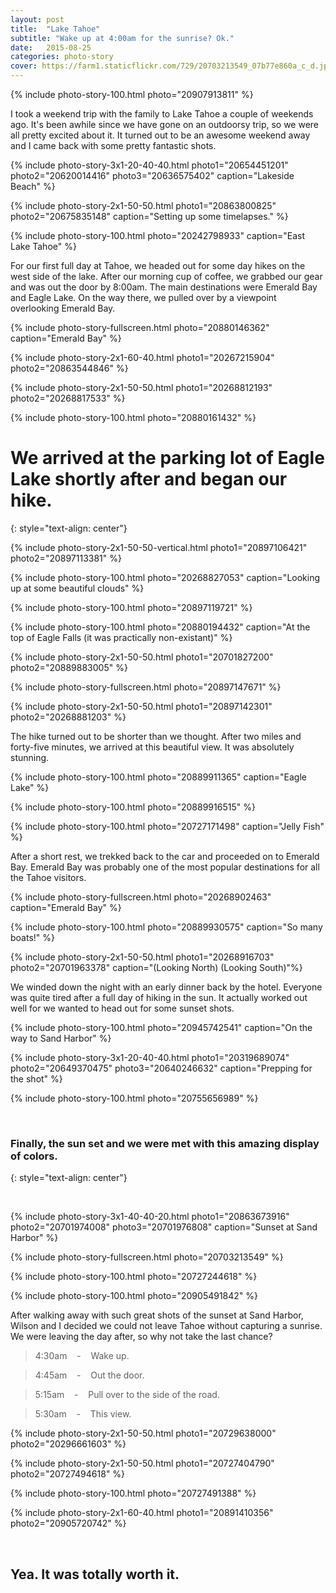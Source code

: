 ```yaml
---
layout: post
title:  "Lake Tahoe"
subtitle: "Wake up at 4:00am for the sunrise? Ok."
date:   2015-08-25
categories: photo-story
cover: https://farm1.staticflickr.com/729/20703213549_07b77e860a_c_d.jpg
---
```


{% include photo-story-100.html photo="20907913811" %}

<div class="img-section-spacer"></div>

I took a weekend trip with the family to Lake Tahoe a couple of weekends ago.  It's been awhile since we have gone on an outdoorsy trip, so we were all pretty excited about it. It turned out to be an awesome weekend away and I came back with some pretty fantastic shots.  

{% include photo-story-3x1-20-40-40.html photo1="20654451201" photo2="20620014416" photo3="20636575402" caption="Lakeside Beach" %}

{% include photo-story-2x1-50-50.html photo1="20863800825" photo2="20675835148" caption="Setting up some timelapses." %}

{% include photo-story-100.html photo="20242798933" caption="East Lake Tahoe" %}

<div class="img-section-divider"></div>

For our first full day at Tahoe, we headed out for some day hikes on the west side of the lake. After our morning cup of coffee, we grabbed our gear and was out the door by 8:00am.  The main destinations were Emerald Bay and Eagle Lake. On the way there, we pulled over by a viewpoint overlooking Emerald Bay.  

<div class="img-section-divider"></div>

{% include photo-story-fullscreen.html photo="20880146362" caption="Emerald Bay" %}

{% include photo-story-2x1-60-40.html photo1="20267215904" photo2="20863544846" %}

<div class="img-section-spacer"></div>

{% include photo-story-2x1-50-50.html photo1="20268812193" photo2="20268817533" %}

<div class="img-section-spacer"></div>

{% include photo-story-100.html photo="20880161432" %}

<div class="img-section-divider"></div>

We arrived at the parking lot of Eagle Lake shortly after and began our hike.
===
{: style="text-align: center"}

<div class="img-section-spacer"></div>

{% include photo-story-2x1-50-50-vertical.html photo1="20897106421" photo2="20897113381" %}

<div class="img-section-spacer"></div>

{% include photo-story-100.html photo="20268827053" caption="Looking up at some beautiful clouds" %}

{% include photo-story-100.html photo="20897119721" %}

<div class="img-section-spacer"></div>

<!-- VIDEO: 20030093383 -->

{% include photo-story-100.html photo="20880194432" caption="At the top of Eagle Falls (it was practically non-existant)" %}

{% include photo-story-2x1-50-50.html photo1="20701827200" photo2="20889883005" %}

<div class="img-section-spacer"></div>

{% include photo-story-fullscreen.html photo="20897147671" %}

<div class="img-section-spacer"></div>

{% include photo-story-2x1-50-50.html photo1="20897142301" photo2="20268881203" %}

<div class="img-section-divider"></div>

The hike turned out to be shorter than we thought.  After two miles and forty-five minutes, we arrived at this beautiful view.  It was absolutely stunning.

{% include photo-story-100.html photo="20889911365" caption="Eagle Lake" %}

{% include photo-story-100.html photo="20889916515" %}

<div class="img-section-spacer"></div>

<!-- VIDEO: 20624999626 -->

{% include photo-story-100.html photo="20727171498" caption="Jelly Fish" %}

<!-- VIDEO: 20030277583 -->


<!-- VIDEO: 20030155283 -->

<div class="img-section-divider"></div>

After a short rest, we trekked back to the car and proceeded on to Emerald Bay. Emerald Bay was probably one of the most popular destinations for all the Tahoe visitors.

{% include photo-story-fullscreen.html photo="20268902463" caption="Emerald Bay" %}

{% include photo-story-100.html photo="20889930575" caption="So many boats!" %}

{% include photo-story-2x1-50-50.html photo1="20268916703" photo2="20701963378" caption="(Looking North)  (Looking South)"%}

<div class="img-section-divider"></div>

We winded down the night with an early dinner back by the hotel.  Everyone was quite tired after a full day of hiking in the sun.  It actually worked out well for we wanted to head out for some sunset shots.  

{% include photo-story-100.html photo="20945742541" caption="On the way to Sand Harbor" %}

{% include photo-story-3x1-20-40-40.html photo1="20319689074" photo2="20649370475" photo3="20640246632" caption="Prepping for the shot" %}

{% include photo-story-100.html photo="20755656989" %}

<div class="img-section-spacer"></div>
<br>

### Finally, the sun set and we were met with this amazing display of colors.
{: style="text-align: center"}

<br>
<div class="img-section-spacer"></div>

{% include photo-story-3x1-40-40-20.html photo1="20863673916" photo2="20701974008" photo3="20701976808" caption="Sunset at Sand Harbor" %}

{% include photo-story-fullscreen.html photo="20703213549" %}

<div class="img-section-spacer"></div>

{% include photo-story-100.html photo="20727244618" %}

<div class="img-section-spacer"></div>

{% include photo-story-100.html photo="20905491842" %}

<div class="img-section-divider"></div>

After walking away with such great shots of the sunset at Sand Harbor, Wilson and I decided we could not leave Tahoe without capturing a sunrise.  We were leaving the day after, so why not take the last chance?

> 4:30am &nbsp;&nbsp; - &nbsp;&nbsp; Wake up.

> 4:45am &nbsp;&nbsp; - &nbsp;&nbsp; Out the door.

> 5:15am &nbsp;&nbsp; - &nbsp;&nbsp; Pull over to the side of the road.

> 5:30am &nbsp;&nbsp; - &nbsp;&nbsp; This view.

{% include photo-story-2x1-50-50.html photo1="20729638000" photo2="20296661603" %}

<div class="img-section-spacer"></div>

{% include photo-story-2x1-50-50.html photo1="20727404790" photo2="20727494618" %}

<div class="img-section-spacer"></div>

<!-- VIDEO: 20044419633 -->

{% include photo-story-100.html photo="20727491388" %}

<div class="img-section-spacer"></div>

{% include photo-story-2x1-60-40.html photo1="20891410356" photo2="20905720742" %}

<br>

## Yea. It was totally worth it.